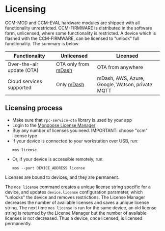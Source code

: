 # Licensing

CCM-MOD and CCM-EVAL hardware modules are shipped with all functionality
unrestricted. CCM-FIRMWARE is distributed in the software form, unlicensed,
where some functionality is restricted. A device which is flashed with
the CCM-FIRMWARE, can be licensed to "unlock" full functionality.
The summary is below:


|  Functionality  | Unlicensed  | Licensed |
| --------------- | ----------- | -------- |
| Over-the-air update (OTA) | OTA only from [mDash](https://mongoose-os.com/docs/mdash/intro.md) | OTA from anywhere
| Cloud services supported | Only [mDash](https://mongoose-os.com/docs/mdash/intro.md) | mDash, AWS, Azure, Google, Watson, private MQTT |

## Licensing process

- Make sure that `rpc-service-ota` library is used by your app
- Login to the [Mongoose License Manager](https://license.mongoose-os.com)
- Buy any number of licenses you need. IMPORTANT: choose "ccm" license type
- If your device is connected to your workstation over USB, run:
  ```
  mos license
  ```
- Or, if your device is accessible remotely, run:
  ```
  mos --port DEVICE_ADDRESS license
  ```

Licenses are bound to devices, and they are permanent.

The `mos license` command creates a unique license string specific
for a device,
and updates `device.license` configuration parameter, which "unlocks"
the device and removes restrictions. The License Manager decreases
the number of available licenses and saves a unique
license string. The next time `mos license` is run for the same device,
an old license string is returned by the License Manager
but the number of available licenses is not decreased.
Thus a device, once licensed, is licensed permanently.

